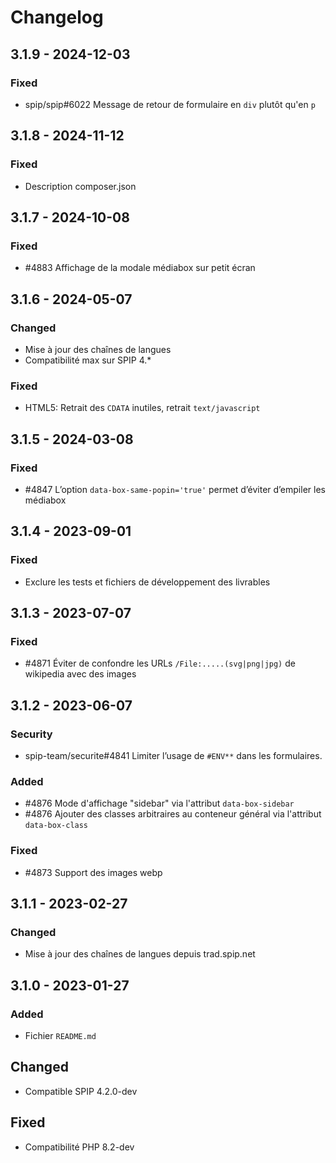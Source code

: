 # Changelog

## 3.1.9 - 2024-12-03

### Fixed

- spip/spip#6022 Message de retour de formulaire en `div` plutôt qu'en `p`

## 3.1.8 - 2024-11-12

### Fixed

- Description composer.json

## 3.1.7 - 2024-10-08

### Fixed

- #4883 Affichage de la modale médiabox sur petit écran

## 3.1.6 - 2024-05-07

### Changed

- Mise à jour des chaînes de langues
- Compatibilité max sur SPIP 4.*

### Fixed

- HTML5: Retrait des `CDATA` inutiles, retrait `text/javascript`

## 3.1.5 - 2024-03-08

### Fixed

- #4847 L’option `data-box-same-popin='true'` permet d’éviter d’empiler les médiabox

## 3.1.4 - 2023-09-01

### Fixed

- Exclure les tests et fichiers de développement des livrables

## 3.1.3 - 2023-07-07

### Fixed

- #4871 Éviter de confondre les URLs `/File:.....(svg|png|jpg)` de wikipedia avec des images

## 3.1.2 - 2023-06-07

### Security

- spip-team/securite#4841 Limiter l’usage de `#ENV**` dans les formulaires.

### Added

- #4876 Mode d'affichage "sidebar" via l'attribut `data-box-sidebar`
- #4876 Ajouter des classes arbitraires au conteneur général via l'attribut `data-box-class`

### Fixed

- #4873 Support des images webp

## 3.1.1 - 2023-02-27

### Changed

- Mise à jour des chaînes de langues depuis trad.spip.net


## 3.1.0 - 2023-01-27

### Added

- Fichier `README.md`

## Changed

- Compatible SPIP 4.2.0-dev

## Fixed

- Compatibilité PHP 8.2-dev
